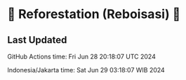 
# 🌳 Reforestation (Reboisasi) 🌲

## Last Updated

GitHub Actions time: Fri Jun 28 20:18:07 UTC 2024

Indonesia/Jakarta time: Sat Jun 29 03:18:07 WIB 2024
